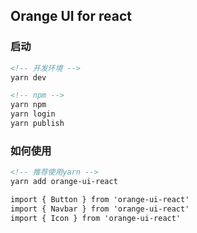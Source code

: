 ## Orange UI for react

### 启动

```html
<!-- 开发环境 -->
yarn dev
```

```html
<!-- npm -->
yarn npm
yarn login
yarn publish
```


### 如何使用

```html
<!-- 推荐使用yarn -->
yarn add orange-ui-react

import { Button } from 'orange-ui-react'
import { Navbar } from 'orange-ui-react'
import { Icon } from 'orange-ui-react'

```

